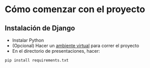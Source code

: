 # Cómo comenzar con el proyecto

## Instalación de Django

- Instalar Python
- (Opcional) Hacer un [ambiente virtual](https://docs.python.org/3/library/venv.html) para correr el proyecto
- En el directorio de presentaciones, hacer:

```bash
pip install requirements.txt
```
